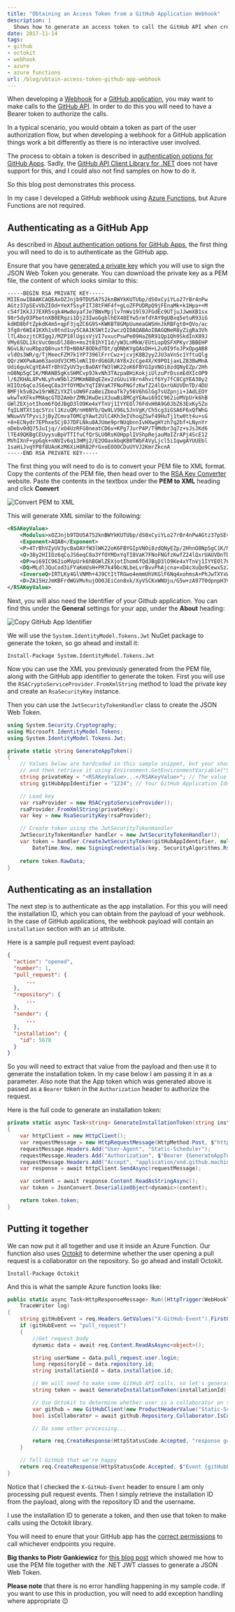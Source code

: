```yaml
---
title: "Obtaining an Access Token from a GitHub Application Webhook"
description: |
  Shows how to generate an access token to call the GitHub API when creating a Webhook for a GitHub application.
date: 2017-11-14
tags:
- github
- octokit
- webhook
- azure
- azure functions
url: /blog/obtain-access-token-github-app-webhook
---
```


When developing a [Webhook](https://developer.github.com/webhooks/) for a [GitHub application](https://developer.github.com/apps/), you may want to make calls to the [GitHub API](https://developer.github.com/v3/). In order to do this you will need to have a Bearer token to authorize the calls.

In a typical scenario, you would obtain a token as part of the user authorization flow, but when developing a webhook for a GitHub application things work a bit differently as there is no interactive user involved.

The process to obtain a token is described in [authentication options for GitHub Apps](https://developer.github.com/apps/building-integrations/setting-up-and-registering-github-apps/about-authentication-options-for-github-apps/). Sadly, the [GitHub API Client Library for .NET](https://github.com/octokit/octokit.net) does not have support for this, and I could also not find samples on how to do it.

So this blog post demonstrates this process. 

In my case I developed a GitHub webhook using [Azure Functions](https://azure.microsoft.com/en-us/services/functions/), but Azure Functions are not required.

## Authenticating as a GitHub App

As described in [About authentication options for GitHub Apps](https://developer.github.com/apps/building-integrations/setting-up-and-registering-github-apps/about-authentication-options-for-github-apps/), the first thing you will need to do is to authenticate as the GitHub app.

Ensure that you have [generated a private key](https://developer.github.com/apps/building-integrations/setting-up-and-registering-github-apps/registering-github-apps/#generating-a-private-key) which you will use to sign the JSON Web Token you generate. You can download the private key as a PEM file, the content of which looks similar to this:

```text
-----BEGIN RSA PRIVATE KEY-----
MIIEowIBAAKCAQEAxOZJnjb9TDU5A752knBWYkKUTUbp/dS0xCyiYLo27rBr4nPw
AGtz37pSEvVbZIOd+YeXfSsyFITJ8tFHF4f+gLoZFPUDRpQ9jFEnaMk+k1Hpa++M
c54fIKkJJ7EXR5sgk4Hw8oyafJe7BWxMpjlv7nWv19l9JFGdEc9UTjuJJwmXB1sx
98r5dyO3PbetnXB0ERgzi1Dj23IwoGgblhEX48EYw5rmfdYAY9gUBxq5etuR93iG
kdHD8bFtZpkdK4m5+qpF3jqZC6G9S+KWKBT8GMpUumeaGWSHnJkRBFgt0+QVo/ac
3fg8r6WI41KXh1s0tnd1uy5CAA1KSWtIz2wczQIDAQABAoIBAGQNeR8yZigRa3Vh
lTL4bozjtCRIgqJ/MZP18lUgisVjVI7vxucPswPe09HaZ6R91Qp1Qh9SkdInX89J
VMy6SDL1XcVuc0msDlJ88n+ms2t81hYI1d/yW3LnMkW/EUtLopQSFXPKyr3BBEHP
NGvLB/uuRbpzQ8nuxtfD+N0AF8ODkdTDt/qONbKYgQAsDH+L2u0I9foJPxOpgAB8
vldOs3WR/g/TjMeecFZM7k1YP7396lFrrCwz+jcvjK8B2yy2JU3aVnSc1YftuQlg
QQrzWXPwAam63aoUdV3CM5lmNlI0rdG6GR/AY8x2cCge4X/K9PO1jaxLZ838wMnA
Udi6gukCgYEA4TrBhVZyUV3ycBaOAYfW3lWK22oK6FBYGIpVNOi8zdQNyEZp/2Hh
nO8Np5gC1K/MRANB5gKsSHMCvp9JkvNh3TAzpaBHiKokjiUlzuPrDssmEdXIcOP9
l/6ZKHAL8PvNLyhvW9bl25MKmNB8qEZex2zGUuiV8rn4hvif6Yy7fC8CgYEA38y2
HIIOz6qCoJS6eqC8a3YfOYMDxYqTI8VaK7FNoFNGfzKwfZ24lQxrUAUVDnTD/4DU
BMFjk5vB2w19rWBZiYXZlsOW9FzaBeiZbeaTk7y56V6hGlGg7sUZpnji+JAdLEOY
wkwTeXFkvPMAqcGTD2AmbrZMNJKwDeiX3uwBi8MCgYEAwi69IC962ioMVpUrk6hB
GWlZEXjotIhom6fQdJBgD3lO9Ke4xYTnVj1IYYEOl76FdvH0A9G0JbZ63ExKy5Zo
fqILNTXt1qcSYzcl1KzuQM/nH6NYb/Qw9LV96L5JnVgK/Ch5cg3iGSA6F6xQfWhG
WNuwVVTPyviJjByZCmvaTOMCgYAwt2UlC4Kh3eIVhoqZSwf49HuTj1tw0tt4u+sG
+8+ECNydr7EPhxe5Cj0J7DFLNku8AJUme9prNUqbnnIvHXwgHYzh7q2bf+LNynYr
oDebv0dQ75JuIjq//xO4UzRFG0neatCD6v+KPg7JurP4P/T9Mdbr3q7z+sJsJKd6
lTE49QKBgCEUyysuBpVTTIfuCfQrSLU0RsKOHpplIVShpRejauMaIZrAPj4ScE12
MVhIXnF+ypGqk+nNVIv6q13HMj2/E2OOaxkbqKB0TWbFAVyLjcl5iIqwgAYUUEbl
1saHiJvqYP8f8UAoKzM6XiH8R82PrGxoEOOOCDuUYVJ2KmrZkcnA
-----END RSA PRIVATE KEY-----
```

The first thing you will need to do is to convert your PEM file to XML format. Copy the contents of the PEM file, then head over to the [RSA Key Converter](https://superdry.apphb.com/tools/online-rsa-key-converter) website. Paste the contents in the textbox under the **PEM to XML** heading and click **Convert**

![Convert PEM to XML](/assets/images/2017-11-14-obtain-access-token-github-app-webhook/pem-to-xml.png)

This will generate XML similar to the following:

```xml
<RSAKeyValue>
    <Modulus>xOZJnjb9TDU5A752knBWYkKUTUbp/dS0xCyiYLo27rBr4nPwAGtz37pSEvVbZIOd+YeXfSsyFITJ8tFHF4f+gLoZFPUDRpQ9jFEnaMk+k1Hpa++Mc54fIKkJJ7EXR5sgk4Hw8oyafJe7BWxMpjlv7nWv19l9JFGdEc9UTjuJJwmXB1sx98r5dyO3PbetnXB0ERgzi1Dj23IwoGgblhEX48EYw5rmfdYAY9gUBxq5etuR93iGkdHD8bFtZpkdK4m5+qpF3jqZC6G9S+KWKBT8GMpUumeaGWSHnJkRBFgt0+QVo/ac3fg8r6WI41KXh1s0tnd1uy5CAA1KSWtIz2wczQ==</Modulus>
    <Exponent>AQAB</Exponent>
    <P>4TrBhVZyUV3ycBaOAYfW3lWK22oK6FBYGIpVNOi8zdQNyEZp/2HhnO8Np5gC1K/MRANB5gKsSHMCvp9JkvNh3TAzpaBHiKokjiUlzuPrDssmEdXIcOP9l/6ZKHAL8PvNLyhvW9bl25MKmNB8qEZex2zGUuiV8rn4hvif6Yy7fC8=</P>
    <Q>38y2HIIOz6qCoJS6eqC8a3YfOYMDxYqTI8VaK7FNoFNGfzKwfZ24lQxrUAUVDnTD/4DUBMFjk5vB2w19rWBZiYXZlsOW9FzaBeiZbeaTk7y56V6hGlGg7sUZpnji+JAdLEOYwkwTeXFkvPMAqcGTD2AmbrZMNJKwDeiX3uwBi8M=</Q>
    <DP>wi69IC962ioMVpUrk6hBGWlZEXjotIhom6fQdJBgD3lO9Ke4xYTnVj1IYYEOl76FdvH0A9G0JbZ63ExKy5ZofqILNTXt1qcSYzcl1KzuQM/nH6NYb/Qw9LV96L5JnVgK/Ch5cg3iGSA6F6xQfWhGWNuwVVTPyviJjByZCmvaTOM=</DP>
    <DQ>MLdlJQuCod3iFYaKmUsH+PR7k49bcNLbeLvrBvvPhAjcna+xD4cXuQo9CewxSzZLvACVJnvaazVKm55yLx18IB2M4e6tm3/izcp2K6A3m79HUO+SbiI6v/8TuFM0RRtJ3mrQg+r/ij4Oybqz+D/0/THW696u8/rCbCSnepUxOPU=</DQ>
    <InverseQ>IRTLKy4GlVNMh+4J9CtItTRGwo4emmUhVKGlF6Nq4xohmsA+PhJwTXYxWEhecX7KkaqT6c1Ui/qrXccyPb8TY45rGRuooHRNZsUBXIuNyXmIirCABhRQRuXWxoeIm+pg/x/xQCgrMzpeIfxHzY+sbGgQ444IO5RhUnYqatmRycA=</InverseQ>
    <D>ZA15HzJmKBFrdWGVMvhujOO0JEiCon8xk/XyVSCKxWNUju/G5w+zA97T0dpnpH3VCnVCH1KR0idfz0lUzLpIMvVdxW5zSawOUnzyf6aza3zWFgjV3/JbcucyRb8RS0uilBIVc8rKvcEEQc80a8sH+65FunNDye7G18P43QAXw4OR1MO3+o41spiBACwMf4va7Qj1+gk/E6mAAHy+V06zdZH+D9OMx55wVkzuTVg/vf3qUWusLDP6Ny+MrwHbLLYlTdpWdJzVh+25CWBBCvNZc/ABqbrdqhR1XcIzmWY2UjSt0boZH8BjzHZwKB7hf8r087WNrEtnzfzAycBR2LqC6Q==</D>
</RSAKeyValue>
```

Next, you will also need the Identifier of your Github application. You can find this under the **General** settings for your app, under the **About** heading:

![Copy GitHub App Identifier](/assets/images/2017-11-14-obtain-access-token-github-app-webhook/app-identifier.png)

We will use the `System.IdentityModel.Tokens.Jwt` NuGet package to generate the token, so go ahead and install it:

```text
Install-Package System.IdentityModel.Tokens.Jwt
```

Now you can use the XML you previously generated from the PEM file, along with the GitHub app identifier to generate the token. First you will use the `RSACryptoServiceProvider.FromXmlString` method to load the private key and create an `RsaSecurityKey` instance.

Then you can use the `JwtSecurityTokenHandler` class to create the JSON Web Token.

```csharp
using System.Security.Cryptography;
using Microsoft.IdentityModel.Tokens;
using System.IdentityModel.Tokens.Jwt;

private static string GenerateAppToken()
{
    // Values below are hardcoded in this sample snippet, but your should store it under the App Settings for your Azure function
    // and then retrieve it using Environment.GetEnvironmentVariable("SETTING_NAME", EnvironmentVariableTarget.Process);
    string privateKey = "<RSAKeyValue>...</RSAKeyValue>"; // The value you generated using the PEM to XML tool
    string gitHubAppIdentifier = "1234"; // Your GitHub Application Identifier

    // Load key
    var rsaProvider = new RSACryptoServiceProvider();
    rsaProvider.FromXmlString(privateKey);
    var key = new RsaSecurityKey(rsaProvider);

    // Create token using the JwtSecurityTokenHandler
    JwtSecurityTokenHandler handler = new JwtSecurityTokenHandler();
    var token = handler.CreateJwtSecurityToken(gitHubAppIdentifier, null, null, null, DateTime.Now.AddMinutes(1),
        DateTime.Now, new SigningCredentials(key, SecurityAlgorithms.RsaSha256));
    
    return token.RawData;
}
```

## Authenticating as an installation

The next step is to authenticate as the app installation. For this you will need the installation ID, which you can obtain from the payload of your webhook. In the case of GitHub applications, the webhook payload will contain an `installation` section with an `id` attribute.

Here is a sample pull request event payload: 

```json
{
  "action": "opened",
  "number": 1,
  "pull_request": {
      ...
  },
  "repository": {
      ...
  },
  "sender": {
      ...
  },
  "installation": {
    "id": 5678
  }
}
```

So you will need to extract that value from the payload and then use it to generate the installation token. In my case below I am passing it in as a parameter. Also note that the App token which was generated above is passed as a `Bearer` token in the `Authorization` header to authorize the request.

Here is the full code to generate an installation token:

```csharp
private static async Task<string> GenerateInstallationToken(string installationId)
{
    var httpClient = new HttpClient();
    var requestMessage = new HttpRequestMessage(HttpMethod.Post, $"https://api.github.com/installations/{installationId}/access_tokens");
    requestMessage.Headers.Add("User-Agent", "Static-Scheduler");
    requestMessage.Headers.Add("Authorization", $"Bearer {GenerateAppToken()}");
    requestMessage.Headers.Add("Accept", "application/vnd.github.machine-man-preview+json");
    var response = await httpClient.SendAsync(requestMessage);

    var content = await response.Content.ReadAsStringAsync();
    var token = JsonConvert.DeserializeObject<dynamic>(content);

    return token.token;
}
```

## Putting it together

We can now put it all together and use it inside an Azure Function. Our function also uses [Octokit](https://github.com/octokit/octokit.net) to determine whether the user opening a pull request is a collaborator on the repository. So go ahead and install Octokit.

```text
Install-Package Octokit
```

And this is what the sample Azure function looks like:

```csharp
public static async Task<HttpResponseMessage> Run([HttpTrigger(WebHookType = "github")] HttpRequestMessage req,
    TraceWriter log)
{
    string gitHubEvent = req.Headers.GetValues("X-GitHub-Event").FirstOrDefault();
    if (gitHubEvent == "pull_request")
    {
        //Get request body
        dynamic data = await req.Content.ReadAsAsync<object>();

        string userName = data.pull_request.user.login;
        long repositoryId = data.repository.id;
        string installationId = data.installation.id;

        // We will need to make some GitHub API calls, so let's generate a token for the Application installation
        string token = await GenerateInstallationToken(installationId);

        // Use Octokit to determine whether user is a collaborator on the repo
        var github = new GitHubClient(new ProductHeaderValue("Static-Scheduler"), new InMemoryCredentialStore(new Credentials(token)));
        bool isCollaborator = await github.Repository.Collaborator.IsCollaborator(repositoryId, userName);

        // Do some other processing...

        return req.CreateResponse(HttpStatusCode.Accepted, "response goes here...");
    }

    // Tell GitHub that we're happy
    return req.CreateResponse(HttpStatusCode.Accepted, $"Event {gitHubEvent} ignored");
}
```

Notice that I checked the `X-GitHub-Event` header to ensure I am only processing pull request events. Then I simply retrieve the installation ID from the payload, along with the repository ID and the username.

I use the installation ID to generate a token, and then use that token to make calls using the Octokit library.

You will need to enure that your GitHub app has the [correct permissions](https://developer.github.com/apps/building-integrations/setting-up-and-registering-github-apps/about-permissions-for-github-apps/) to call whichever endpoints you require.

**Big thanks to Piotr Gankiewicz** for [this blog post](http://piotrgankiewicz.com/2017/07/24/jwt-rsa-hmac-asp-net-core/) which showed me how to use the PEM file together with the .NET JWT classes to generate a JSON Web Token.

**Please note** that there is no error handling happening in my sample code. If you want to use this in production, you will need to add exception handling where appropriate 😉